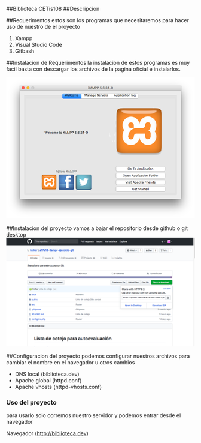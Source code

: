 ##Biblioteca CETis108
 ##Descripcion

 ##Requerimentos
 estos son los programas que necesitaremos para hacer uso de nuestro de el proyecto
 1. Xampp
 2. Visual Studio Code 
 3. Gitbash

 ##Instalacion de Requerimentos
 la instalacion de estos programas es muy facil basta con descargar los archivos de la pagina oficial e instalarlos.

![xampp welcome](local/xampp.png)

##Instalacion del proyecto
vamos a bajar el repositorio desde github o git desktop
![xampp welcome](local/repositorio.png) 
 
 ##Configuracion del proyecto
 podemos configurar nuestros archivos para cambiar el nombre en el navegador u otros cambios
 - DNS local (biblioteca.dev)
- Apache global (httpd.conf)
- Apache vhosts (httpd-vhosts.conf)


### Uso del proyecto
para usarlo solo corremos nuestro servidor y podemos entrar desde el navegador

Navegador (http://biblioteca.dev)


